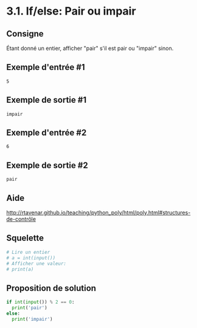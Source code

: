 # 3.1. If/else: Pair ou impair

## Consigne

Étant donné un entier, afficher "pair" s'il est pair ou "impair" sinon.

## Exemple d'entrée #1

```
5
```

## Exemple de sortie #1

```
impair
```

## Exemple d'entrée #2

```
6
```

## Exemple de sortie #2

```
pair
```

## Aide

http://rtavenar.github.io/teaching/python_poly/html/poly.html#structures-de-contrôle

## Squelette

```python
# Lire un entier
# a = int(input())
# Afficher une valeur:
# print(a)
```

## Proposition de solution

```python
if int(input()) % 2 == 0:
  print('pair')
else:
  print('impair')
```

